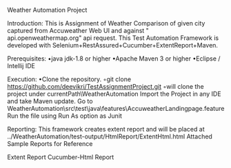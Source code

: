 Weather Automation Project

Introduction: This is Assignment of Weather Comparison of given city captured from Accuweather Web UI and against " api.openweathermap.org" api request. This Test Automation Framework is developed with Selenium+RestAssured+Cucumber+ExtentReport+Maven.

Prerequisites:
•java jdk-1.8 or higher
•Apache Maven 3 or higher
•Eclipse / Intellij IDE

Execution:
•Clone the repository.
◦git clone https://github.com/deevikri/TestAssignmentProject.git
◦will clone the project under currentPath\WeatherAutomation
Import the Project in any IDE and take Maven update.
Go to WeatherAutomation\src\test\java\features\AccuweatherLandingpage.feature
Run the file using Run As option as Junit

Reporting: This framework creates extent report and will be placed at ../WeatherAutomation/test-output/HtmlReport/ExtentHtml.html
Attached Sample Reports for Reference

Extent Report
Cucumber-Html Report

